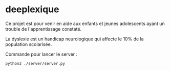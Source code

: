 # deeplexique

Ce projet est pour venir en aide aux enfants et jeunes adolescents ayant un trouble de l'apprentissage constaté.

La dyslexie est un handicap neurologique qui affecte le 10% de la population scolarisée.

Commande pour lancer le server :
```
python3 ./server/server.py
```